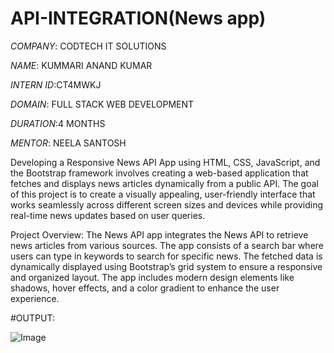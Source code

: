 # API-INTEGRATION(News app)

*COMPANY*: CODTECH IT SOLUTIONS

*NAME*: KUMMARI ANAND KUMAR

*INTERN ID*:CT4MWKJ

*DOMAIN*: FULL STACK WEB DEVELOPMENT

*DURATION*:4 MONTHS

*MENTOR*: NEELA SANTOSH

Developing a Responsive News API App using HTML, CSS, JavaScript, and the Bootstrap framework involves creating a web-based application that fetches and displays news articles dynamically from a public API. The goal of this project is to create a visually appealing, user-friendly interface that works seamlessly across different screen sizes and devices while providing real-time news updates based on user queries.

Project Overview:
The News API app integrates the News API to retrieve news articles from various sources. The app consists of a search bar where users can type in keywords to search for specific news. The fetched data is dynamically displayed using Bootstrap’s grid system to ensure a responsive and organized layout. The app includes modern design elements like shadows, hover effects, and a color gradient to enhance the user experience.

#OUTPUT:

![Image](https://github.com/user-attachments/assets/780ef8ad-bcd0-4241-b62a-fe21e456fbb8)
